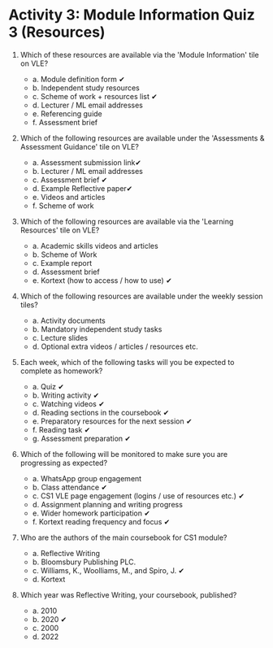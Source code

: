 # Activity 3: Module Information Quiz 3 (Resources)
1. Which of these resources are available via the 'Module Information' tile on VLE?
    - a. Module definition form ✔
    - b. Independent study resources 
    - c. Scheme of work + resources list ✔
    - d. Lecturer / ML email addresses
    - e. Referencing guide 
    - f. Assessment brief
2. Which of the following resources are available under the 'Assessments & Assessment Guidance' tile on VLE?
    - a. Assessment submission link✔
    - b. Lecturer / ML email addresses
    - c. Assessment brief ✔
    - d. Example Reflective paper✔
    - e. Videos and articles
    - f. Scheme of work
3. Which of the following resources are available via the 'Learning Resources' tile on VLE?
    - a. Academic skills videos and articles
    - b. Scheme of Work
    - c. Example report
    - d. Assessment brief
    - e. Kortext (how to access / how to use) ✔
4. Which of the following resources are available under the weekly session tiles?
    - a. Activity documents 
    - b. Mandatory independent study tasks
    - c. Lecture slides 
    - d. Optional extra videos / articles / resources etc. 
5. Each week, which of the following tasks will you be expected to complete as homework?
    - a. Quiz ✔
    - b. Writing activity ✔
    - c. Watching videos ✔
    - d. Reading sections in the coursebook ✔
    - e. Preparatory resources for the next session ✔
    - f. Reading task  ✔
    - g. Assessment preparation ✔

6. Which of the following will be monitored to make sure you are progressing as expected?
    - a. WhatsApp group engagement
    - b. Class attendance  ✔
    - c. CS1 VLE page engagement (logins / use of resources etc.) ✔
    - d. Assignment planning and writing progress
    - e. Wider homework participation ✔
    - f. Kortext reading frequency and focus ✔

7. Who are the authors of the main coursebook for CS1 module?
    - a. Reflective Writing
    - b. Bloomsbury Publishing PLC.
    - c. Williams, K., Woolliams, M., and Spiro, J. ✔
    - d. Kortext
8. Which year was Reflective Writing, your coursebook, published?
    - a. 2010
    - b. 2020 ✔
    - c. 2000
    - d. 2022